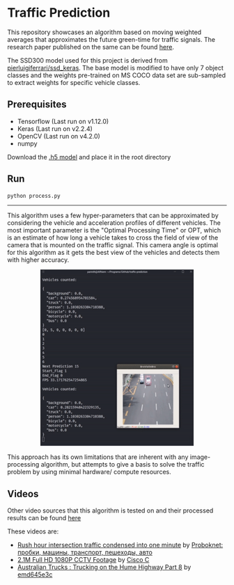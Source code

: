 # Traffic Prediction



This repository showcases an algorithm based on moving weighted averages that approximates the future green-time for traffic signals. The research paper published on the same can be found [here](http://ijai.iaescore.com/index.php/IJAI/article/view/17497).

The SSD300 model used for this project is derived from [pierluigiferrari/ssd_keras](https://github.com/pierluigiferrari/ssd_keras). The base model is modified to have only 7 object classes and the weights pre-trained on MS COCO data set are sub-sampled to extract weights for specific vehicle classes.



## Prerequisites

- Tensorflow (Last run on v1.12.0)
- Keras (Last run on v2.2.4)
- OpenCV (Last run on v4.2.0)
- numpy

Download the [.h5 model](https://drive.google.com/file/d/1_GlbaKfDloQDQWDhiecFhxsZ1Jl5uYt5/view?usp=sharing) and place it in the root directory



## Run

```bash
python process.py
```



------

This algorithm uses a few hyper-parameters that can be approximated by considering the vehicle and acceleration profiles of different vehicles. The most important parameter is the "Optimal Processing Time" or OPT, which is an estimate of how long a vehicle takes to cross the field of view of the camera that is mounted on the traffic signal. This camera angle is optimal for this algorithm as it gets the best view of the vehicles and detects them with higher accuracy.

<p align="center">
  <img width="70%" src="demo/cctv_processed.gif">
</p>

This approach has its own limitations that are inherent with any image-processing algorithm, but attempts to give a basis to solve the traffic problem by using minimal hardware/ compute resources.



## Videos

Other video sources that this algorithm is tested on and their processed results can be found [here](https://drive.google.com/drive/folders/1PTmL8LCxp4DmLYK7GcP-5e0X-9JCEcm8?usp=sharing)

These videos are:

- [Rush hour intersection traffic condensed into one minute](https://www.youtube.com/watch?v=ufK2XRGUjuc) by [Proboknet: пробки, машины, транспорт, пешеходы, авто](https://www.youtube.com/channel/UCV4CO1uAUm_R32l0L3LM12Q)
- [2.1M Full HD 1080P CCTV Footage](https://www.youtube.com/watch?v=WxgtahHmhiw&feature=youtu.be) by [Cisco C](https://www.youtube.com/channel/UCxtXzhgvN5kxcyojniWhWtg)
- [Australian Trucks : Trucking on the Hume Highway Part 8](https://www.youtube.com/watch?v=oUOmFcyOsKk) by [emd645e3c](https://www.youtube.com/channel/UCZey2WxImVbUSMXe6WnvLlA)
